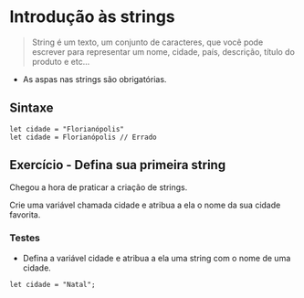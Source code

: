 # Introdução às strings

> String é um texto, um conjunto de caracteres, que você pode escrever para representar um nome, cidade, país, descrição, título do produto e etc...

- As aspas nas strings são obrigatórias.

## Sintaxe 
```
let cidade = "Florianópolis"
let cidade = Florianópolis // Errado
```

## Exercício - Defina sua primeira string

Chegou a hora de praticar a criação de strings.

Crie uma variável chamada cidade e atribua a ela o nome da sua cidade favorita.

### Testes
- Defina a variável cidade e atribua a ela uma string com o nome de uma cidade.

```
let cidade = "Natal";
```